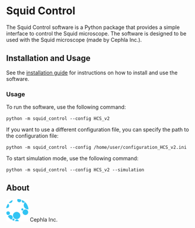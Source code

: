 # Squid Control

The Squid Control software is a Python package that provides a simple interface to control the Squid microscope. The software is designed to be used with the Squid microscope (made by Cephla Inc.).

## Installation and Usage

See the [installation guide](./docs/installation.md) for instructions on how to install and use the software.

### Usage

To run the software, use the following command:
```
python -m squid_control --config HCS_v2
```

If you want to use a different configuration file, you can specify the path to the configuration file:
```
python -m squid_control --config /home/user/configuration_HCS_v2.ini
```

To start simulation mode, use the following command:
```
python -m squid_control --config HCS_v2 --simulation
```

## About

<img style="width:60px;" src="./docs/assets/cephla_logo.svg"> Cephla Inc. 



